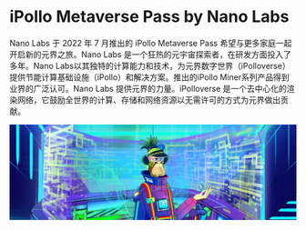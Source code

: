 # iPollo Metaverse Pass by Nano Labs

Nano Labs 于 2022 年 7 月推出的 iPollo Metaverse Pass 希望与更多家庭一起开启新的元界之旅。Nano Labs 是一个狂热的元宇宙探索者，在研发方面投入了多年。Nano Labs以其独特的计算能力和技术，为元界数字世界（iPolloverse）提供节能计算基础设施（iPollo）和解决方案。推出的iPollo Miner系列产品得到业界的广泛认可。Nano Labs 提供元界的力量。iPolloverse 是一个去中心化的渲染网络，它鼓励全世界的计算、存储和网络资源以无需许可的方式为元界做出贡献。

![nft](1500x500.jpg)
